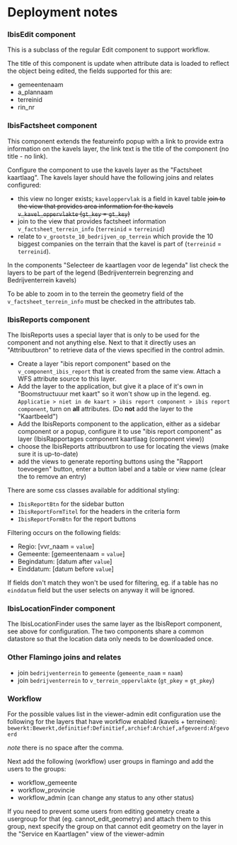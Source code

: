 # Deployment notes


### IbisEdit component

 This is a subclass of the regular Edit component to support workflow.

 The title of this component is update when attribute data is loaded to reflect
 the object being edited, the fields supported for this are:

  - gemeentenaam
  - a_plannaam
  - terreinid
  - rin_nr

### IbisFactsheet component

This component extends the featureinfo popup with a link to provide extra information on
the kavels layer, the link text is the title of the component (no title - no link).

Configure the component to use the kavels layer as the "Factsheet kaartlaag".
The kavels layer should have the following joins and relates configured:

  - this view no longer exists; `kaveloppervlak` is a field in kavel table ~~join to the view that provides area information for the kavels `v_kavel_oppervlakte` (`gt_key` = `gt_key`)~~
  - join to the view that provides factsheet information `v_factsheet_terrein_info` (`terreinid` = `terreinid`)
  - relate to `v_grootste_10_bedrijven_op_terrein` which provide the 10 biggest 
    companies on the terrain that the kavel is part of (`terreinid` = `terreinid`).

In the components "Selecteer de kaartlagen voor de legenda" list 
check the layers to be part of the legend (Bedrijventerrein begrenzing and Bedrijventerrein kavels)

To be able to zoom in to the terrein the geometry field of the `v_factsheet_terrein_info` must 
be checked in the attributes tab.

<!--
### IbisReport component

The IbisReport uses a special layer that is only to be used for the component
and not anything else.

  - Create a layer "ibis report component" based on the `v_component_ibis_report`
    that is created from the same view. Attach a WFS attribue source to this layer.
  - Create a `relate` feature type relation to the view `v_component_ibis_report_uitgifte`
    linking "v_component_ibis_report":ibis_id to "v_component_ibis_report_uitgifte":terreinid
  - Add the layer to the application, but give it a place of it's own in
    "Boomstructuuur met kaart" so it won't show up in the legend. eg.
    `Applicatie > niet in de kaart > ibis report component > ibis report component`,
    turn on __all__ attributes. (Do __not__ add the layer to the "Kaartbeeld")
  - Add the IbisReport component to the application, either as a sidebar component 
    or a popup, configure it to use "ibis report component" as layer, select
    which attributes should be available as aggregate.
-->
### IbisReports component

The IbisReports uses a special layer that is only to be used for the component
and not anything else. Next to that it directly uses an "Attribuutbron" to retrieve
data of the views specified in the control admin.

  - Create a layer "ibis report component" based on the `v_component_ibis_report`
    that is created from the same view. Attach a WFS attribute source to this layer.
  - Add the layer to the application, but give it a place of it's own in
    "Boomstructuuur met kaart" so it won't show up in the legend. eg.
    `Applicatie > niet in de kaart > ibis report component > ibis report component`,
    turn on __all__ attributes. (Do __not__ add the layer to the "Kaartbeeld")
  - Add the IbisReports component to the application, either as a sidebar component 
    or a popup, configure it to use "ibis report component" as layer (IbisRapportages 
    component kaartlaag (component view))
  - choose the IbisReports attribuutbron to use for locating the views (make sure it is up-to-date)
  - add the views to generate reporting buttons using the "Rapport toevoegen" button,
    enter a button label and a table or view name (clear the to remove an entry)

There are some css classes available for additional styling:

  - `IbisReportBtn` for the sidebar button
  - `IbisReportFormTitel` for the headers in the criteria form
  - `IbisReportFormBtn` for the report buttons

Filtering occurs on the following fields:

  - Regio: [vvr_naam = `value`]
  - Gemeente: [gemeentenaam = `value`]
  - Begindatum: [datum after `value`]
  - Einddatum: [datum before `value`]

If fields don't match they won't be used for filtering, eg. if a table has no `einddatum` field but
the user selects on anyway it will be ignored.


### IbisLocationFinder component

The IbisLocationFinder uses the same layer as the IbisReport component, see above
for configuration. The two components share a common datastore so that the location
data only needs to be downloaded once.

### Other Flamingo joins and relates

  - join `bedrijventerrein` to `gemeente` (`gemeente_naam` = `naam`)
  - join `bedrijventerrein` to `v_terrein_oppervlakte` (`gt_pkey` = `gt_pkey`)

### Workflow

For the possible values list in the viewer-admin edit configuration use the
following for the layers that have workflow enabled (kavels + terreinen):
`bewerkt:Bewerkt,definitief:Definitief,archief:Archief,afgevoerd:Afgevoerd`

_note_ there is no space after the comma.

Next add the following (workflow) user groups in flamingo and add the users to the groups:
 - workflow_gemeente
 - workflow_provincie
 - workflow_admin (can change any status to any other status)

If you need to prevent some users from editing geometry create a usergroup for
that (eg. cannot_edit_geometry) and attach them to this group, next specify the
group on that cannot edit geometry on the layer in the "Service en Kaartlagen"
view of the viewer-admin

